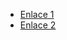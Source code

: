 - [Enlace 1](https://www.daypo.com/daw-diw-tema-2-accesibilidad-web.html#test)
- [Enlace 2](https://www.daypo.com/daw-diw-tema-3-usabilidad-web.html)